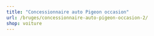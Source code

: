```yaml
---
title: "Concessionnaire auto Pigeon occasion"
url: /bruges/concessionnaire-auto-pigeon-occasion-2/
shop: voiture
---
```

